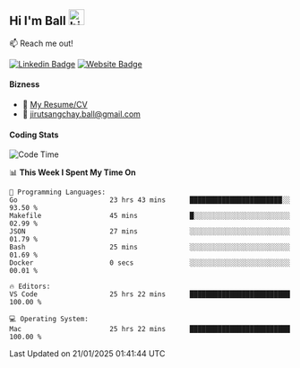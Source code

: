 ## Hi I'm Ball <img src="https://user-images.githubusercontent.com/1303154/88677602-1635ba80-d120-11ea-84d8-d263ba5fc3c0.gif" width="28px" height="28px" alt="hi">
 
:mailbox: Reach me out!

[![Linkedin Badge](https://img.shields.io/badge/-Jirut-0e76a8?style=flat&labelColor=0e76a8&logo=linkedin&logoColor=white)](https://www.linkedin.com/in/jirut-sangchay-338370251)
[![Website Badge](https://img.shields.io/badge/Website-184aa8?logo=website&logoColor=)](https://resume-jirut.web.app)

<!-- TODO: Add last video link -->
#### Bizness
- :paperclip: [My Resume/CV](https://github.com/Jirut01/Jirut01/blob/main/resume_jirut.pdf)
- :email: jirutsangchay.ball@gmail.com

#### Coding Stats


<!--START_SECTION:waka-->
![Code Time](http://img.shields.io/badge/Code%20Time-1%2C916%20hrs%2027%20mins-blue)

📊 **This Week I Spent My Time On** 

```text
💬 Programming Languages: 
Go                       23 hrs 43 mins      ███████████████████████░░   93.50 % 
Makefile                 45 mins             █░░░░░░░░░░░░░░░░░░░░░░░░   02.99 % 
JSON                     27 mins             ░░░░░░░░░░░░░░░░░░░░░░░░░   01.79 % 
Bash                     25 mins             ░░░░░░░░░░░░░░░░░░░░░░░░░   01.69 % 
Docker                   0 secs              ░░░░░░░░░░░░░░░░░░░░░░░░░   00.01 % 

🔥 Editors: 
VS Code                  25 hrs 22 mins      █████████████████████████   100.00 % 

💻 Operating System: 
Mac                      25 hrs 22 mins      █████████████████████████   100.00 % 
```


 Last Updated on 21/01/2025 01:41:44 UTC
<!--END_SECTION:waka-->
